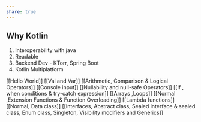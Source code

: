 ```yaml
---
share: true
---
```

## Why Kotlin
1) Interoperability with java
2) Readable
3) Backend Dev - KTorr, Spring Boot
4) Kotlin Multiplatform

[[Hello World]]
[[Val and Var]]
[[Arithmetic, Comparison & Logical Operators]]
[[Console input]]
[[Nullability and null-safe Operators]]
[[If , when conditions & try-catch expression]]
[[Arrays ,Loops]]
[[Normal ,Extension Functions & Function Overloading]]
[[Lambda functions]]
[[Normal, Data class]]
[[Interfaces, Abstract class, Sealed interface & sealed class, Enum class, Singleton, Visibility modifiers and Generics]]
